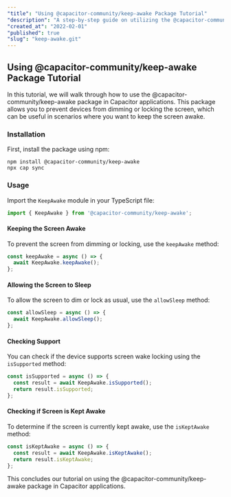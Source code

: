 ```yaml
---
"title": "Using @capacitor-community/keep-awake Package Tutorial"
"description": "A step-by-step guide on utilizing the @capacitor-community/keep-awake package in Capacitor applications."
"created_at": "2022-02-01"
"published": true
"slug": "keep-awake.git"
---
```


## Using @capacitor-community/keep-awake Package Tutorial

In this tutorial, we will walk through how to use the @capacitor-community/keep-awake package in Capacitor applications. This package allows you to prevent devices from dimming or locking the screen, which can be useful in scenarios where you want to keep the screen awake.

### Installation

First, install the package using npm:

```shell
npm install @capacitor-community/keep-awake
npx cap sync
```

### Usage

Import the `KeepAwake` module in your TypeScript file:

```typescript
import { KeepAwake } from '@capacitor-community/keep-awake';
```

#### Keeping the Screen Awake

To prevent the screen from dimming or locking, use the `keepAwake` method:

```typescript
const keepAwake = async () => {
  await KeepAwake.keepAwake();
};
```

#### Allowing the Screen to Sleep

To allow the screen to dim or lock as usual, use the `allowSleep` method:

```typescript
const allowSleep = async () => {
  await KeepAwake.allowSleep();
};
```

#### Checking Support

You can check if the device supports screen wake locking using the `isSupported` method:

```typescript
const isSupported = async () => {
  const result = await KeepAwake.isSupported();
  return result.isSupported;
};
```

#### Checking if Screen is Kept Awake

To determine if the screen is currently kept awake, use the `isKeptAwake` method:

```typescript
const isKeptAwake = async () => {
  const result = await KeepAwake.isKeptAwake();
  return result.isKeptAwake;
};
```

This concludes our tutorial on using the @capacitor-community/keep-awake package in Capacitor applications.
